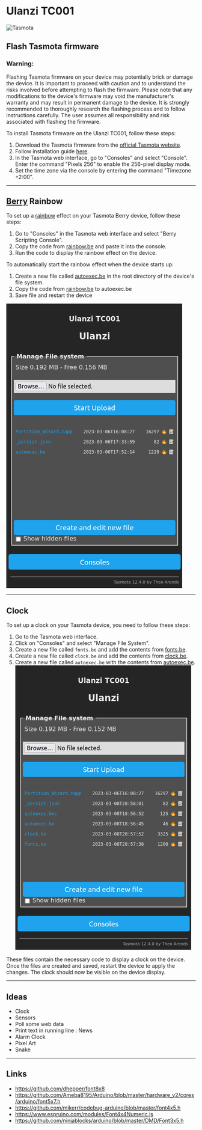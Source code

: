 # Ulanzi TC001
<img src="https://templates.blakadder.com/assets/images/logo.svg" alt="Tasmota" width="300"/>

## Flash Tasmota firmware

### **Warning**: 
Flashing Tasmota firmware on your device may potentially brick or damage the device. It is important to proceed with caution and to understand the risks involved before attempting to flash the firmware. Please note that any modifications to the device's firmware may void the manufacturer's warranty and may result in permanent damage to the device. It is strongly recommended to thoroughly research the flashing process and to follow instructions carefully. The user assumes all responsibility and risk associated with flashing the firmware.

To install Tasmota firmware on the Ulanzi TC001, follow these steps:

1. Download the Tasmota firmware from the [official Tasmota website](http://ota.tasmota.com/tasmota32/release/).
2. Follow installation guide [here](https://templates.blakadder.com/ulanzi_TC001.html).
3. In the Tasmota web interface, go to "Consoles" and select "Console". Enter the command "Pixels 256" to enable the 256-pixel display mode.
4. Set the time zone via the console by entering the command "Timezone +2:00".

**********************
## [Berry](https://tasmota.github.io/docs/Berry/) Rainbow

To set up a [rainbow](https://tasmota.github.io/docs/Berry_Addressable-LED/) effect on your Tasmota Berry device, follow these steps:
1. Go to "Consoles" in the Tasmota web interface and select "Berry Scripting Console".
2. Copy the code from [rainbow.be](rainbow.be) and paste it into the console.
3. Run the code to display the rainbow effect on the device.

To automatically start the rainbow effect when the device starts up:
1. Create a new file called [autoexec.be](https://tasmota.github.io/docs/UFS/#autoexecbe) in the root directory of the device's file system.
2. Copy the code from [rainbow.be](rainbow.be) to autoexec.be
3. Save file and restart the device

![](doc/Ulanzi_Manage_File_system.png)
**********************
## Clock

To set up a clock on your Tasmota device, you need to follow these steps:

1. Go to the Tasmota web interface.
2. Click on "Consoles" and select "Manage File System".
3. Create a new file called `fonts.be` and add the contents from [fonts.be](fonts.be).
4. Create a new file called `clock.be` and add the contents from [clock.be](clock.be).
5. Create a new file called `autoexec.be` with the contents from [autoexec.be](autoexec.be). 
![Ulanzi_Manage_File_system_Clock](doc/Ulanzi_Manage_File_system_Clock.png)

These files contain the necessary code to display a clock on the device. Once the files are created and saved, restart the device to apply the changes. The clock should now be visible on the device display.

**********************
## Ideas
* Clock
* Sensors
* Poll some web data
* Print text in running line : News
* Alarm Clock
* Pixel Art
* Snake
**********************
## Links
* https://github.com/dhepper/font8x8
* https://github.com/Ameba8195/Arduino/blob/master/hardware_v2/cores/arduino/font5x7.h
* https://github.com/mikerr/codebug-arduino/blob/master/font4x5.h
* https://www.espruino.com/modules/Font4x4Numeric.js
* https://github.com/ninjablocks/arduino/blob/master/DMD/Font3x5.h